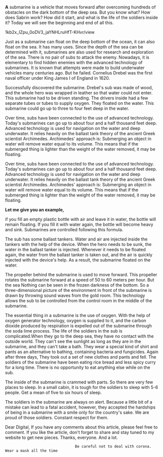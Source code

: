**A** submarine is a vehicle that moves forward after overcoming hundreds of obstacles on the dark bottom of the deep sea. But you know what? How does Sabrin work? How did it start, and what is the life of the soldiers inside it? Today we will see the beginning and end of all this.



1kb2x_IZpu_0oDV3_jaYNHLruHfT-KHvr/view









Just as a submarine can float on the deep bottom of the ocean, it can also float on the sea. It has many uses. Since the depth of the sea can be determined with it, submarines are also used for research and exploration of the sea. There is no pair of subs to attack the enemy. Nowadays, it is elementary to find hidden enemies with the advanced technology of submarines. It is known that attempts were made to build underwater vehicles many centuries ago. But he failed. Cornelius Drebel was the first naval officer under King James I of England in 1620.



Successfully discovered the submarine. Drebel's sub was made of wood, and the whole hero was wrapped in leather so that water could not enter. This submarine had to be driven standing. The drivers inside had a few separate tubes or tubes to supply oxygen. They floated on the water. This submarine could go up to three to four feet deep in the water.


 Over time, subs have been connected to the use of advanced technology. Today's submarines can go up to about four and a half thousand feet deep. Advanced technology is used for navigation on the water and deep underwater. It relies heavily on the ballast tank theory of the ancient Greek scientist Archimedes. Archimedes' approach is: Submerging an object in water will remove water equal to its volume. This means that if the submerged thing is lighter than the weight of the water removed, it may be floating. 
 
 
  Over time, subs have been connected to the use of advanced technology. Today's submarines can go up to about four and a half thousand feet deep. Advanced technology is used for navigation on the water and deep underwater. It relies heavily on the ballast tank theory of the ancient Greek scientist Archimedes. Archimedes' approach is: Submerging an object in water will remove water equal to its volume. This means that if the submerged thing is lighter than the weight of the water removed, it may be floating. 
  
  
  
  
  
  
  
  **Let me give you an example,**
  
  if you fill an empty plastic bottle with air and leave it in water, the bottle will remain floating. If you fill it with water again, the bottle will become heavy and sink. Submarines are controlled following this formula. 
  
  
  The sub has some ballast tankers. Water and air are injected inside the tankers with the help of the device. When the hero needs to be sunk, the water in the ballast tanker is injected. Whenever it needs to be floated again, the water from the ballast tanker is taken out, and the air is quickly injected with the device's help. As a result, the submarine floated on the water.
  
  
   The propeller behind the submarine is used to move forward. This propeller rotates the submarine forward at a speed of 50 to 60 meters per hour. But the sea Nothing can be seen in the frozen darkness of the bottom. So a three-dimensional picture of the environment in front of the submarine is drawn by throwing sound waves from the gold room. This technology allows the sub to be controlled from the control room in the middle of the submarine.
   
   
   The essential thing in a submarine is the use of oxygen. With the help of oxygen generator technology, oxygen is supplied to it, and the carbon dioxide produced by respiration is expelled out of the submarine through the soda lime process. The life of the soldiers in the sub is complicated.When they go to the deep sea, they have no contact with the outside world. They can't see the sunlight as long as they are in the submarine, and they can't take a bath. They wear a special kind of shirt and pants as an alternative to bathing, containing bacteria and fungicides. Again after three days, They took out a set of new clothes and pants and fell. The soldiers of the submarine have been eating rice bread and less spicy curry for a long time. There is no opportunity to eat anything else while on the sub.
   
   
   The inside of the submarine is crammed with parts. So there are very few places to sleep. In a small cabin, it is tough for the soldiers to sleep with 5-6 people. Get a mean of five to six hours of sleep.
   
   
   The soldiers in the submarine are always on alert. Because a little bit of a mistake can lead to a fatal accident, however, they accepted the hardships of being in a submarine with a smile only for the country's sake. We are proud of those soldiers. Constant respect for them.
   
  
   Dear Digital, If you have any comments about this article, please feel free to comment. If you like the article, don't forget to share and stay tuned to my website to get new pieces. Thanks, everyone. And a lot.
   
   
   
                                    Be careful not to deal with corona. Wear a mask all the time
                                    
                                    
